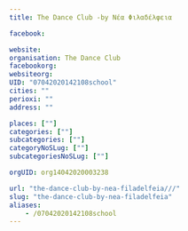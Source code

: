 ```yaml
---
title: The Dance Club -by Νέα Φιλαδέλφεια

facebook:

website:
organisation: The Dance Club 
facebookorg:
websiteorg:
UID: "07042020142108school"
cities: ""
perioxi: ""
address: ""

places: [""]
categories: [""]
subcategories: [""]
categoryNoSLug: [""]
subcategoriesNoSLug: [""]

orgUID: org14042020003238

url: "the-dance-club-by-nea-filadelfeia///"
slug: "the-dance-club-by-nea-filadelfeia"
aliases:
    - /07042020142108school
---
```





